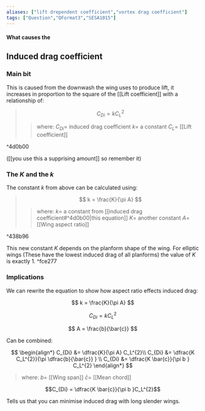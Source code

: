 ```yaml
---
aliases: ["lift drependent coefficient","vortex drag coefficient"]
tags: ["Question","QFormat3","SESA1015"]
---
```


#### What causes the
## Induced drag coefficient
### Main bit
This is caused from the downwash the wing uses to produce lift, it increases in proportion to the square of the [[Lift coefficient]] with a relationship of:

> $$ C_{Di} = k C_L^{2} $$ 
>> where:
>> $C_{Di} =$ induced drag coefficient
>> $k =$ a constant
>> $C_L =$ [[Lift coefficient]]

^4d0b00

([[you use this a supprising amount]] so remember it)

### The $K$ and the $k$

The constant $k$ from above can be calculated using:

> $$ k = \frac{K}{\pi A} $$ 
>> where:
>> $k =$ a constant from [[induced drag coefficient#^4d0b00|this equation]]
>> $K =$ another constant
>> $A =$ [[Wing aspect ratio]]

^438b96

This new constant $K$ depends on the planform shape of the wing. For elliptic wings (These have the lowest induced drag of all planforms) the value of $K$ is exactly 1. ^fce277

### Implications

We can rewrite the equation to show how aspect ratio effects induced drag:

$$ k = \frac{K}{\pi A} $$ 

$$ C_{Di} = k C_L^{2} $$ 

 $$ A = \frac{b}{\bar{c}} $$ 
 
 Can be combined:
 
 $$ \begin{align*}
C_{Di} &= \dfrac{K}{\pi A} C_L^{2}\\
C_{Di} &= \dfrac{K C_L^{2}}{\pi \dfrac{b}{\bar{c}} } \\
C_{Di} &= \dfrac{K \bar{c}}{\pi b } C_L^{2}
\end{align*} $$
 
> where:
> $b =$ [[Wing span]]
> $\bar{c} =$ [[Mean chord]]

$$C_{Di} = \dfrac{K \bar{c}}{\pi b }C_L^{2}$$

Tells us that you can minimise induced drag with long slender wings.